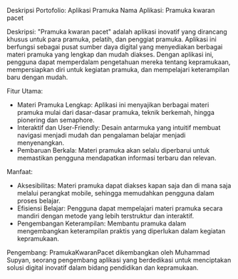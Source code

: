 Deskripsi Portofolio: Aplikasi Pramuka 
Nama Aplikasi: Pramuka kwaran pacet

Deskripsi:
"Pramuka kwaran pacet" adalah aplikasi inovatif yang dirancang khusus untuk para pramuka, pelatih, dan penggiat pramuka. Aplikasi ini berfungsi sebagai pusat sumber daya digital yang menyediakan berbagai materi pramuka yang lengkap dan mudah diakses. Dengan aplikasi ini, pengguna dapat memperdalam pengetahuan mereka tentang kepramukaan, mempersiapkan diri untuk kegiatan pramuka, dan mempelajari keterampilan baru dengan mudah.

Fitur Utama:
- Materi Pramuka Lengkap: Aplikasi ini menyajikan berbagai materi pramuka mulai dari dasar-dasar pramuka, teknik berkemah, hingga pionering dan semaphore.
- Interaktif dan User-Friendly: Desain antarmuka yang intuitif membuat navigasi menjadi mudah dan pengalaman belajar menjadi menyenangkan.
- Pembaruan Berkala: Materi pramuka akan selalu diperbarui untuk memastikan pengguna mendapatkan informasi terbaru dan relevan.

Manfaat:
- Aksesibilitas: Materi pramuka dapat diakses kapan saja dan di mana saja melalui perangkat mobile, sehingga memudahkan pengguna dalam proses belajar.
- Efisiensi Belajar: Pengguna dapat mempelajari materi pramuka secara mandiri dengan metode yang lebih terstruktur dan interaktif.
- Pengembangan Keterampilan: Membantu pramuka dalam mengembangkan keterampilan praktis yang diperlukan dalam kegiatan kepramukaan.

Pengembang:
PramukaKwaranPacet dikembangkan oleh Muhammad Supyan, seorang pengembang aplikasi yang berdedikasi untuk menciptakan solusi digital inovatif dalam bidang pendidikan dan kepramukaan.
